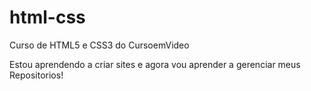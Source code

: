 # html-css
 Curso de HTML5 e CSS3 do CursoemVideo

Estou aprendendo a criar sites e agora vou aprender a gerenciar meus Repositorios!
